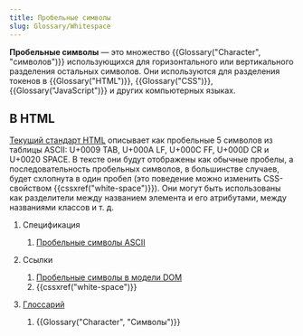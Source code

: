 ```yaml
---
title: Пробельные символы
slug: Glossary/Whitespace
---
```


**Пробельные символы** — это множество {{Glossary("Character", "символов")}} использующихся для горизонтального или вертикального разделения остальных символов. Они используются для разделения токенов в {{Glossary("HTML")}}, {{Glossary("CSS")}}, {{Glossary("JavaScript")}} и других компьютерных языках.

## В HTML

[Текущий стандарт HTML](https://html.spec.whatwg.org/) описывает как пробельные 5 символов из таблицы ASCII: U+0009 TAB, U+000A LF, U+000C FF, U+000D CR и U+0020 SPACE. В тексте они будут отображены как обычные пробелы, а последовательность пробельных символов, в большинстве случаев, будет схлопнута в один пробел (это поведение можно изменить CSS-свойством {{cssxref("white-space")}}). Они могут быть использованы как разделители между названием элемента и его атрибутами, между названиями классов и т. д.

1. Спецификация

   1. [Пробельные символы ASCII](https://infra.spec.whatwg.org/#ascii-whitespace)

2. Ссылки

   1. [Пробельные символы в модели DOM](/ru/docs/Web/API/Document_Object_Model/Whitespace_in_the_DOM)
   2. {{cssxref("white-space")}}

3. [Глоссарий](/ru/docs/Glossary)

   1. {{Glossary("Character", "Символы")}}
